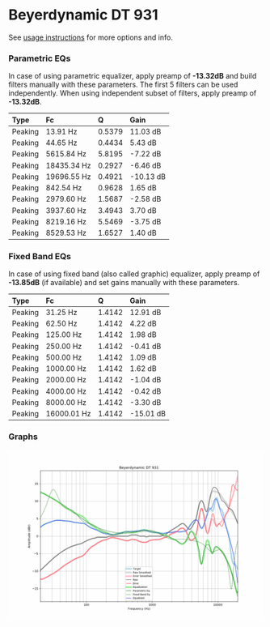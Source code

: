 # Beyerdynamic DT 931
See [usage instructions](https://github.com/jaakkopasanen/AutoEq#usage) for more options and info.

### Parametric EQs
In case of using parametric equalizer, apply preamp of **-13.32dB** and build filters manually
with these parameters. The first 5 filters can be used independently.
When using independent subset of filters, apply preamp of **-13.32dB**.

| Type    | Fc          |      Q | Gain      |
|:--------|:------------|:-------|:----------|
| Peaking | 13.91 Hz    | 0.5379 | 11.03 dB  |
| Peaking | 44.65 Hz    | 0.4434 | 5.43 dB   |
| Peaking | 5615.84 Hz  | 5.8195 | -7.22 dB  |
| Peaking | 18435.34 Hz | 0.2927 | -6.46 dB  |
| Peaking | 19696.55 Hz | 0.4921 | -10.13 dB |
| Peaking | 842.54 Hz   | 0.9628 | 1.65 dB   |
| Peaking | 2979.60 Hz  | 1.5687 | -2.58 dB  |
| Peaking | 3937.60 Hz  | 3.4943 | 3.70 dB   |
| Peaking | 8219.16 Hz  | 5.5469 | -3.75 dB  |
| Peaking | 8529.53 Hz  | 1.6527 | 1.40 dB   |

### Fixed Band EQs
In case of using fixed band (also called graphic) equalizer, apply preamp of **-13.85dB**
(if available) and set gains manually with these parameters.

| Type    | Fc          |      Q | Gain      |
|:--------|:------------|:-------|:----------|
| Peaking | 31.25 Hz    | 1.4142 | 12.91 dB  |
| Peaking | 62.50 Hz    | 1.4142 | 4.22 dB   |
| Peaking | 125.00 Hz   | 1.4142 | 1.98 dB   |
| Peaking | 250.00 Hz   | 1.4142 | -0.41 dB  |
| Peaking | 500.00 Hz   | 1.4142 | 1.09 dB   |
| Peaking | 1000.00 Hz  | 1.4142 | 1.62 dB   |
| Peaking | 2000.00 Hz  | 1.4142 | -1.04 dB  |
| Peaking | 4000.00 Hz  | 1.4142 | -0.42 dB  |
| Peaking | 8000.00 Hz  | 1.4142 | -3.30 dB  |
| Peaking | 16000.01 Hz | 1.4142 | -15.01 dB |

### Graphs
![](./Beyerdynamic%20DT%20931.png)